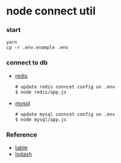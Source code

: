 # node connect util

### start

```shell
yarn
cp -r .env.example .env
```
### connect to db
+ [redis](https://www.npmjs.com/package/redis)
    ```shell
    # update redis conncet config on .env
    $ node redis/app.js
    ```
+ [mysql](https://www.npmjs.com/package/mysql)
    ```shell
    # update mysql conncet config on .env
    $ node mysql/app.js
    ```


### Reference

+ [table](https://www.npmjs.com/package/table)
+ [lodash](https://lodash.com/docs)